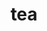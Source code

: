 ---
category: 3-letters
denotation: null
name: tea
reference_link: https://www.etymonline.com/word/tea
root_language: null
root_name: null
title: tea
type: free
word_sums:
- respelling: tea
  sum: 'Tea + '
---